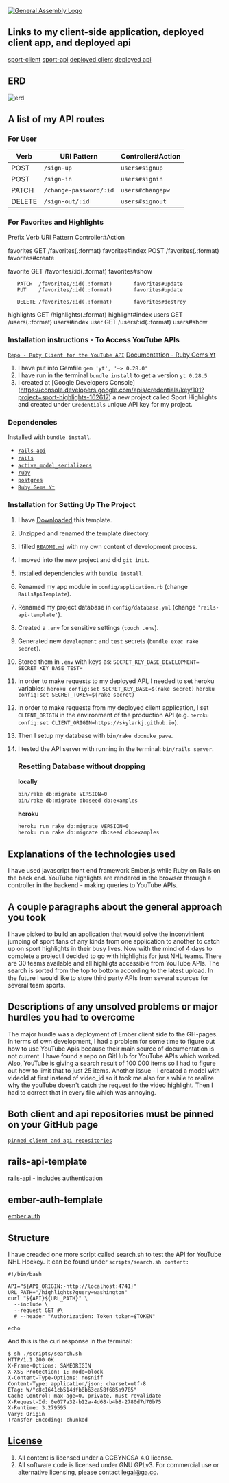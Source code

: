 [![General Assembly Logo](https://camo.githubusercontent.com/1a91b05b8f4d44b5bbfb83abac2b0996d8e26c92/687474703a2f2f692e696d6775722e636f6d2f6b6538555354712e706e67)](https://generalassemb.ly/education/web-development-immersive)

## Links to my client-side application, deployed client app, and deployed api
[sport-client](https://github.com/skylarkJ/sport-client)
[sport-api](https://github.com/skylarkJ/sport-api)
[deployed client](https://skylarkj.github.io/sport-client/)
[deployed api](https://powerful-citadel-79189.herokuapp.com/)

## ERD
![erd](https://raw.githubusercontent.com/skylarkJ/sport-api/8e6e5652f88fffba4fd057ad3ec123ce0a2da809/app/views/layouts/erd.jpg "ERD")

## A list of my API routes
### For User
| Verb   | URI Pattern            | Controller#Action |
|--------|------------------------|-------------------|
| POST   | `/sign-up`             | `users#signup`    |
| POST   | `/sign-in`             | `users#signin`    |
| PATCH  | `/change-password/:id` | `users#changepw`  |
| DELETE | `/sign-out/:id`        | `users#signout`   |

### For Favorites and Highlights
Prefix Verb   URI Pattern                    Controller#Action

favorites GET    /favorites(.:format)           favorites#index
       POST   /favorites(.:format)           favorites#create

favorite GET    /favorites/:id(.:format)       favorites#show

       PATCH  /favorites/:id(.:format)       favorites#update
       PUT    /favorites/:id(.:format)       favorites#update

       DELETE /favorites/:id(.:format)       favorites#destroy

highlights GET    /highlights(.:format)          highlight#index
 users GET    /users(.:format)               users#index
  user GET    /users/:id(.:format)           users#show


### Installation instructions - To Access YouTube APIs
[`Repo - Ruby Client for the YouTube API`](https://github.com/Fullscreen/yt)
[Documentation - Ruby Gems Yt](http://www.rubydoc.info/gems/yt/frames)
1. I have put into Gemfile  `gem 'yt', '~> 0.28.0'`
2. I have run in the terminal `bundle install` to get a version `yt 0.28.5`
3. I created at [Google Developers Console]  (https://console.developers.google.com/apis/credentials/key/101?project=sport-highlights-162617)
a new project called Sport Highlights and created under `Credentials` unique API key for my project.

### Dependencies

Installed with `bundle install`.

-   [`rails-api`](https://github.com/rails-api/rails-api)
-   [`rails`](https://github.com/rails/rails)
-   [`active_model_serializers`](https://github.com/rails-api/active_model_serializers)
-   [`ruby`](https://www.ruby-lang.org/en/)
-   [`postgres`](http://www.postgresql.org)
-   [`Ruby Gems Yt`](http://www.rubydoc.info/gems/yt/frames)

### Installation for Setting Up The Project

1.  I have [Downloaded](../../archive/master.zip) this template.
2.  Unzipped and renamed the template directory.
3.  I filled [`README.md`](README.md) with my own content of development process.
4.  I moved into the new project and did `git init`.
5.  Installed dependencies with `bundle install`.
6.  Renamed my app module in `config/application.rb` (change
    `RailsApiTemplate`).
7.  Renamed my project database in `config/database.yml` (change
    `'rails-api-template'`).
8.  Created a `.env` for sensitive settings (`touch .env`).
9.  Generated new `development` and `test` secrets (`bundle exec rake secret`).
10. Stored them in `.env` with keys as:
    `SECRET_KEY_BASE_DEVELOPMENT=`
    `SECRET_KEY_BASE_TEST=`
11.  In order to make requests to my deployed API, I needed to set
      heroku variables:
     `heroku config:set SECRET_KEY_BASE=$(rake secret)`
     `heroku config:set SECRET_TOKEN=$(rake secret)`
12.  In order to make requests from my deployed client application, I set
     `CLIENT_ORIGIN` in the environment of the production API (e.g.
    `heroku config:set CLIENT_ORIGIN=https://skylarkj.github.io`).
13.  Then I setup my database with `bin/rake db:nuke_pave`.
14.  I tested the API server with running in the terminal:
     `bin/rails server`.

     ### Resetting Database without dropping

     **locally**

     ```sh
     bin/rake db:migrate VERSION=0
     bin/rake db:migrate db:seed db:examples
     ```

     **heroku**

     ```sh
     heroku run rake db:migrate VERSION=0
     heroku run rake db:migrate db:seed db:examples
     ```

## Explanations of the technologies used
I have used javascript front end framework Ember.js while Ruby on Rails on the back end.
YouTube highlights are rendered in the browser through a controller in the backend -
making queries to YouTube APIs.

## A couple paragraphs about the general approach you took
I have picked to build an application that would solve the inconvinient jumping of sport fans of any kinds from one application to another to catch up on sport highlights in their busy lives.
Now with the mind of 4 days to complete a project I decided to go with
highlights for just NHL teams. There are 30 teams available and all highligts accessible
from YouTube APIs. The search is sorted from the top to bottom according to the latest upload. In the future I would like to store third party APIs from several sources for several team sports.

## Descriptions of any unsolved problems or major hurdles you had to overcome
The major hurdle was a deployment of Ember client side to the GH-pages. In terms
of own development, I had a problem for some time to figure out how to use YouTube
Apis because their main source of documentation is not current. I have found
a repo on GitHub for YouTube APIs which worked. Also, YouTube is giving a search
result of 100 000 items so I had to figure out how to limit that to just 25 items.
Another issue - I created a model with videoId at first instead of video_id so it took me also for a while to realize why the youTube doesn't catch the request fo the video
highlight. Then I had to correct that in every file which was annoying.

## Both client and api repositories must be pinned on your GitHub page
[`pinned client and api repositories`](https://github.com/skylarkJ)

## rails-api-template
[rails-api](https://github.com/skylarkJ/rails-api-template) - includes authentication

## ember-auth-template
[ember auth](https://github.com/skylarkJ/ember-auth)

## Structure
I have creaded one more script called search.sh to test the API for YouTube NHL Hockey.
It can be found under `scripts/search.sh content:`

```
#!/bin/bash

API="${API_ORIGIN:-http://localhost:4741}"
URL_PATH="/highlights?query=washington"
curl "${API}${URL_PATH}" \
  --include \
  --request GET #\
  # --header "Authorization: Token token=$TOKEN"

echo
```

And this is the curl response in the terminal:
```
$ sh ./scripts/search.sh
HTTP/1.1 200 OK
X-Frame-Options: SAMEORIGIN
X-XSS-Protection: 1; mode=block
X-Content-Type-Options: nosniff
Content-Type: application/json; charset=utf-8
ETag: W/"c8c1641cb514dfb8b63ca58f685a9785"
Cache-Control: max-age=0, private, must-revalidate
X-Request-Id: 0e077a32-b12a-4d68-b4b8-2780d7d70b75
X-Runtime: 3.279595
Vary: Origin
Transfer-Encoding: chunked
```


## [License](LICENSE)

1.  All content is licensed under a CC­BY­NC­SA 4.0 license.
1.  All software code is licensed under GNU GPLv3. For commercial use or
    alternative licensing, please contact legal@ga.co.
